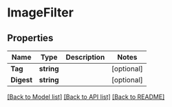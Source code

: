 # ImageFilter

## Properties

Name | Type | Description | Notes
------------ | ------------- | ------------- | -------------
**Tag** | **string** |  | [optional] 
**Digest** | **string** |  | [optional] 

[[Back to Model list]](../README.md#documentation-for-models) [[Back to API list]](../README.md#documentation-for-api-endpoints) [[Back to README]](../README.md)


